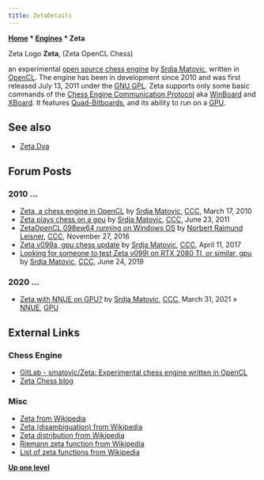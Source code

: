 ```yaml
---
title: ZetaDetails
---
```

**[Home](Home "Home") \* [Engines](Engines "Engines") \* Zeta**



[](File:Zetalogo.png) Zeta Logo
**Zeta**, (Zeta OpenCL Chess)  

an experimental [open source chess engine](Category:Open_Source "Category:Open Source") by [Srdja Matovic](Srdja_Matovic "Srdja Matovic"), written in [OpenCL](OpenCL "OpenCL"). The engine has been in development since 2010 and was first released July 13, 2011 under the [GNU GPL](Free_Software_Foundation#GPL "Free Software Foundation"). 
Zeta supports only some basic commands of the [Chess Engine Communication Protocol](Chess_Engine_Communication_Protocol "Chess Engine Communication Protocol") aka [WinBoard](WinBoard "WinBoard") and [XBoard](XBoard "XBoard"). 
It features [Quad-Bitboards](Quad-Bitboards "Quad-Bitboards"), and its ability to run on a [GPU](GPU "GPU"). 



## See also


* [Zeta Dva](Zeta_Dva "Zeta Dva")


## Forum Posts


### 2010 ...


* [Zeta, a chess engine in OpenCL](http://www.talkchess.com/forum/viewtopic.php?t=33315) by [Srdja Matovic](Srdja_Matovic "Srdja Matovic"), [CCC](CCC "CCC"), March 17, 2010
* [Zeta plays chess on a gpu](http://www.talkchess.com/forum/viewtopic.php?t=39459) by [Srdja Matovic](Srdja_Matovic "Srdja Matovic"), [CCC](CCC "CCC"), June 23, 2011
* [ZetaOpenCL 098ew64 running on Windows OS](http://www.talkchess.com/forum/viewtopic.php?t=62288) by [Norbert Raimund Leisner](Norbert_Raimund_Leisner "Norbert Raimund Leisner"), [CCC](CCC "CCC"), November 27, 2016
* [Zeta v099a, gpu chess update](http://www.talkchess.com/forum/viewtopic.php?t=63719) by [Srdja Matovic](Srdja_Matovic "Srdja Matovic"), [CCC](CCC "CCC"), April 11, 2017
* [Looking for someone to test Zeta v099l on RTX 2080 TI, or similar, gpu](http://www.talkchess.com/forum3/viewtopic.php?f=2&t=71084) by [Srdja Matovic](Srdja_Matovic "Srdja Matovic"), [CCC](CCC "CCC"), June 24, 2019


### 2020 ...


* [Zeta with NNUE on GPU?](http://www.talkchess.com/forum3/viewtopic.php?f=7&t=76986) by [Srdja Matovic](Srdja_Matovic "Srdja Matovic"), [CCC](CCC "CCC"), March 31, 2021 » [NNUE](NNUE "NNUE"), [GPU](GPU "GPU")


## External Links


### Chess Engine


* [GitLab - smatovic/Zeta: Experimental chess engine written in OpenCL](https://gitlab.com/smatovic/Zeta)
* [Zeta Chess blog](https://zeta-chess.app26.de/)


### Misc


* [Zeta from Wikipedia](https://en.wikipedia.org/wiki/Zeta)
* [Zeta (disambiguation) from Wikipedia](https://en.wikipedia.org/wiki/Zeta_(disambiguation))
* [Zeta distribution from Wikipedia](https://en.wikipedia.org/wiki/Zeta_distribution)
* [Riemann zeta function from Wikipedia](https://en.wikipedia.org/wiki/Riemann_zeta_function)
* [List of zeta functions from Wikipedia](https://en.wikipedia.org/wiki/List_of_zeta_functions)


  

**[Up one level](Engines "Engines")**







 
